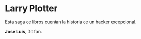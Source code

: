 # Larry Plotter

Esta saga de libros cuentan la historia de un hacker excepcional.

**Jose Luis**, Git fan.
